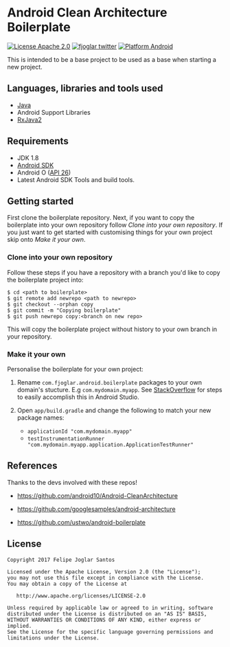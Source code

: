 # Android Clean Architecture Boilerplate

[![License Apache 2.0](https://img.shields.io/badge/license-Apache%202.0-green.svg)](https://github.com/fjoglar/android-clean-architecture-boilerplate/blob/master/LICENSE)
[![fjoglar twitter](https://img.shields.io/badge/twitter-@felipejoglar-blue.svg)](http://twitter.com/felipejoglar)
[![Platform Android](https://img.shields.io/badge/platform-Android-blue.svg)](https://www.android.com)

This is intended to be a base project to be used as a base when starting a new project.


## Languages, libraries and tools used

* [Java](https://docs.oracle.com/javase/8/)
* Android Support Libraries
* [RxJava2](https://github.com/ReactiveX/RxJava/wiki/What's-different-in-2.0)


## Requirements

* JDK 1.8
* [Android SDK](https://developer.android.com/studio/index.html)
* Android O ([API 26](https://developer.android.com/preview/api-overview.html))
* Latest Android SDK Tools and build tools.


## Getting started

First clone the boilerplate repository. Next, if you want to copy the boilerplate into your own repository follow _Clone into your own repository_.
If you just want to get started with customising things for your own project skip onto _Make it your own_.

### Clone into your own repository

Follow these steps if you have a repository with a branch you'd like to copy the boilerplate project into:
```
$ cd <path to boilerplate>
$ git remote add newrepo <path to newrepo>
$ git checkout --orphan copy
$ git commit -m "Copying boilerplate"
$ git push newrepo copy:<branch on new repo>
```
This will copy the boilerplate project without history to your own branch in your repository.

### Make it your own

Personalise the boilerplate for your own project:

1. Rename `com.fjoglar.android.boilerplate` packages to your own domain's stucture. E.g `com.mydomain.myapp`.
    See [StackOverflow](http://stackoverflow.com/a/29092698) for steps to easily accomplish this in Android Studio.

2. Open `app/build.gradle` and change the following to match your new package names:
    * `applicationId "com.mydomain.myapp"`
    * `testInstrumentationRunner "com.mydomain.myapp.application.ApplicationTestRunner"`


## References

Thanks to the devs involved with these repos!

- https://github.com/android10/Android-CleanArchitecture

- https://github.com/googlesamples/android-architecture

- https://github.com/ustwo/android-boilerplate


## License

```
Copyright 2017 Felipe Joglar Santos

Licensed under the Apache License, Version 2.0 (the "License");
you may not use this file except in compliance with the License.
You may obtain a copy of the License at

   http://www.apache.org/licenses/LICENSE-2.0

Unless required by applicable law or agreed to in writing, software
distributed under the License is distributed on an "AS IS" BASIS,
WITHOUT WARRANTIES OR CONDITIONS OF ANY KIND, either express or implied.
See the License for the specific language governing permissions and
limitations under the License.
```